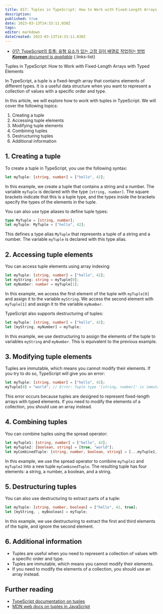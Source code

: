 ```yaml
---
title: 017: Tuples in TypeScript: How to Work with Fixed-Length Arrays with Typed Elements
description: 
published: true
date: 2023-03-13T14:33:11.030Z
tags: 
editor: markdown
dateCreated: 2023-03-13T14:33:11.030Z
---
```


- [017: TypeScript의 튜플: 유형 요소가 있는 고정 길이 배열로 작업하는 방법***Korean** document is available*](/ko/Knowledge-base/TypeScript/Learning/017-tuples-in-typescript-how-to-work-with-fixed-length-arrays-with-typed-elements)
{.links-list}



Tuples in TypeScript: How to Work with Fixed-Length Arrays with Typed Elements

In TypeScript, a tuple is a fixed-length array that contains elements of different types. It is a useful data structure when you want to represent a collection of values with a specific order and type.

In this article, we will explore how to work with tuples in TypeScript. We will cover the following topics:

1. Creating a tuple
2. Accessing tuple elements
3. Modifying tuple elements
4. Combining tuples
5. Destructuring tuples
6. Additional information

## 1. Creating a tuple

To create a tuple in TypeScript, you use the following syntax:

```typescript
let myTuple: [string, number] = ["hello", 42];
```

In this example, we create a tuple that contains a string and a number. The variable `myTuple` is declared with the type `[string, number]`. The square brackets indicate that this is a tuple type, and the types inside the brackets specify the types of the elements in the tuple.

You can also use type aliases to define tuple types:

```typescript
type MyTuple = [string, number];
let myTuple: MyTuple = ["hello", 42];
```

This defines a type alias `MyTuple` that represents a tuple of a string and a number. The variable `myTuple` is declared with this type alias.

## 2. Accessing tuple elements

You can access tuple elements using array indexing:

```typescript
let myTuple: [string, number] = ["hello", 42];
let myString: string = myTuple[0];
let myNumber: number = myTuple[1];
```

In this example, we access the first element of the tuple with `myTuple[0]` and assign it to the variable `myString`. We access the second element with `myTuple[1]` and assign it to the variable `myNumber`.

TypeScript also supports destructuring of tuples:

```typescript
let myTuple: [string, number] = ["hello", 42];
let [myString, myNumber] = myTuple;
```

In this example, we use destructuring to assign the elements of the tuple to variables `myString` and `myNumber`. This is equivalent to the previous example.

## 3. Modifying tuple elements

Tuples are immutable, which means you cannot modify their elements. If you try to do so, TypeScript will give you an error:

```typescript
let myTuple: [string, number] = ["hello", 42];
myTuple[0] = "world"; // Error: Tuple type '[string, number]' is immutable.
```

This error occurs because tuples are designed to represent fixed-length arrays with typed elements. If you need to modify the elements of a collection, you should use an array instead.

## 4. Combining tuples

You can combine tuples using the spread operator:

```typescript
let myTuple1: [string, number] = ["hello", 42];
let myTuple2: [boolean, string] = [true, "world"];
let myCombinedTuple: [string, number, boolean, string] = [...myTuple1, ...myTuple2];
```

In this example, we use the spread operator to combine `myTuple1` and `myTuple2` into a new tuple `myCombinedTuple`. The resulting tuple has four elements: a string, a number, a boolean, and a string.

## 5. Destructuring tuples

You can also use destructuring to extract parts of a tuple:

```typescript
let myTuple: [string, number, boolean] = ["hello", 42, true];
let [myString, , myBoolean] = myTuple;
```

In this example, we use destructuring to extract the first and third elements of the tuple, and ignore the second element.

## 6. Additional information

- Tuples are useful when you need to represent a collection of values with a specific order and type.
- Tuples are immutable, which means you cannot modify their elements.
- If you need to modify the elements of a collection, you should use an array instead.

## Further reading

- [TypeScript documentation on tuples](https://www.typescriptlang.org/docs/handbook/2/objects.html#tuple-types)
- [MDN web docs on tuples in JavaScript](https://developer.mozilla.org/en-US/docs/Web/JavaScript/Reference/Global_Objects/Object#tuple)
